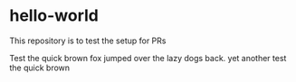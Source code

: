 # hello-world
This repository is to test the setup for PRs

Test the quick brown fox jumped over the lazy dogs back.
yet another test the quick brown 
